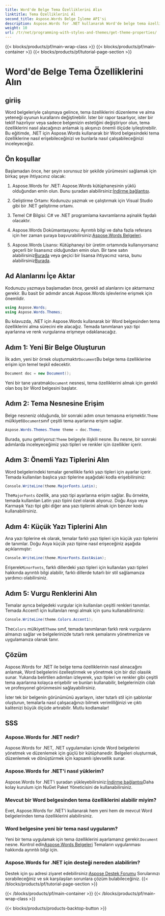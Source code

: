 ```yaml
---
title: Word'de Belge Tema Özelliklerini Alın
linktitle: Tema Özelliklerini Al
second_title: Aspose.Words Belge İşleme API'si
description: Aspose.Words for .NET kullanarak Word'de belge tema özelliklerine nasıl erişeceğinizi ve bunları nasıl yöneteceğinizi keşfedin. Rehberimizle yazı tiplerini ve renkleri nasıl alacağınızı öğrenin.
weight: 10
url: /tr/net/programming-with-styles-and-themes/get-theme-properties/
---
```


{{< blocks/products/pf/main-wrap-class >}}
{{< blocks/products/pf/main-container >}}
{{< blocks/products/pf/tutorial-page-section >}}

# Word'de Belge Tema Özelliklerini Alın

## giriiş

Word belgeleriyle çalışmaya gelince, tema özelliklerini düzenleme ve alma yeteneği oyunun kurallarını değiştirebilir. İster bir rapor tasarlıyor, ister bir teklif hazırlıyor veya sadece belgenizin estetiğini değiştiriyor olun, tema özelliklerini nasıl alacağınızı anlamak iş akışınızı önemli ölçüde iyileştirebilir. Bu eğitimde, .NET için Aspose.Words kullanarak bir Word belgesindeki tema özelliklerine nasıl erişebileceğinizi ve bunlarla nasıl çalışabileceğinizi inceleyeceğiz.

## Ön koşullar

Başlamadan önce, her şeyin sorunsuz bir şekilde yürümesini sağlamak için birkaç şeye ihtiyacınız olacak:

1.  Aspose.Words for .NET: Aspose.Words kütüphanesinin yüklü olduğundan emin olun. Bunu şuradan alabilirsiniz:[İndirme bağlantısı](https://releases.aspose.com/words/net/).

2. Geliştirme Ortamı: Kodunuzu yazmak ve çalıştırmak için Visual Studio gibi bir .NET geliştirme ortamı.

3. Temel C# Bilgisi: C# ve .NET programlama kavramlarına aşinalık faydalı olacaktır.

4.  Aspose.Words Dokümantasyonu: Ayrıntılı bilgi ve daha fazla referans için her zaman şuraya başvurabilirsiniz:[Aspose.Words Belgeleri](https://reference.aspose.com/words/net/).

5. Aspose.Words Lisansı: Kütüphaneyi bir üretim ortamında kullanıyorsanız geçerli bir lisansınız olduğundan emin olun. Bir tane satın alabilirsiniz[Burada](https://purchase.aspose.com/buy) veya geçici bir lisansa ihtiyacınız varsa, bunu alabilirsiniz[Burada](https://purchase.aspose.com/temporary-license/).

## Ad Alanlarını İçe Aktar

Kodunuzu yazmaya başlamadan önce, gerekli ad alanlarını içe aktarmanız gerekir. Bu basit bir adımdır ancak Aspose.Words işlevlerine erişmek için önemlidir.

```csharp
using Aspose.Words;
using Aspose.Words.Themes;
```

Bu kılavuzda, .NET için Aspose.Words kullanarak bir Word belgesinden tema özelliklerini alma sürecini ele alacağız. Temada tanımlanan yazı tipi ayarlarına ve renk vurgularına erişmeye odaklanacağız.

## Adım 1: Yeni Bir Belge Oluşturun

 İlk adım, yeni bir örnek oluşturmaktır`Document`Bu belge tema özelliklerine erişim için temel teşkil edecektir.

```csharp
Document doc = new Document();
```

 Yeni bir tane yaratmak`Document` nesnesi, tema özelliklerini almak için gerekli olan boş bir Word belgesini başlatır.

## Adım 2: Tema Nesnesine Erişim

 Belge nesneniz olduğunda, bir sonraki adım onun temasına erişmektir.`Theme` mülkiyeti`Document`sınıf çeşitli tema ayarlarına erişim sağlar.

```csharp
Aspose.Words.Themes.Theme theme = doc.Theme;
```

 Burada, şunu getiriyoruz:`Theme` belgeyle ilişkili nesne. Bu nesne, bir sonraki adımlarda inceleyeceğimiz yazı tipleri ve renkler için özellikler içerir.

## Adım 3: Önemli Yazı Tiplerini Alın

Word belgelerindeki temalar genellikle farklı yazı tipleri için ayarlar içerir. Temada kullanılan başlıca yazı tiplerine aşağıdaki kodla erişebilirsiniz:

```csharp
Console.WriteLine(theme.MajorFonts.Latin);
```

 The`MajorFonts` özellik, ana yazı tipi ayarlarına erişim sağlar. Bu örnekte, temada kullanılan Latin yazı tipini özel olarak alıyoruz. Doğu Asya veya Karmaşık Yazı tipi gibi diğer ana yazı tiplerini almak için benzer kodu kullanabilirsiniz.

## Adım 4: Küçük Yazı Tiplerini Alın

Ana yazı tiplerine ek olarak, temalar farklı yazı tipleri için küçük yazı tiplerini de tanımlar. Doğu Asya küçük yazı tipine nasıl erişeceğiniz aşağıda açıklanmıştır:

```csharp
Console.WriteLine(theme.MinorFonts.EastAsian);
```

 Erişerek`MinorFonts`, farklı dillerdeki yazı tipleri için kullanılan yazı tipleri hakkında ayrıntılı bilgi alabilir, farklı dillerde tutarlı bir stil sağlamanıza yardımcı olabilirsiniz.

## Adım 5: Vurgu Renklerini Alın

Temalar ayrıca belgedeki vurgular için kullanılan çeşitli renkleri tanımlar. Temada Accent1 için kullanılan rengi almak için şunu kullanabilirsiniz:

```csharp
Console.WriteLine(theme.Colors.Accent1);
```

 The`Colors` mülkiyeti`Theme` sınıf, temada tanımlanan farklı renk vurgularını almanızı sağlar ve belgelerinizde tutarlı renk şemalarını yönetmenize ve uygulamanıza olanak tanır.

## Çözüm

Aspose.Words for .NET ile belge tema özelliklerinin nasıl alınacağını anlamak, Word belgelerini özelleştirmek ve yönetmek için bir dizi olasılık sunar. Yukarıda belirtilen adımları izleyerek, yazı tipleri ve renkler gibi çeşitli tema ayarlarına kolayca erişebilir ve bunları kullanabilir, belgelerinizin cilalı ve profesyonel görünmesini sağlayabilirsiniz.

İster tek bir belgenin görünümünü ayarlayın, ister tutarlı stil için şablonlar oluşturun, temalarla nasıl çalışacağınızı bilmek verimliliğinizi ve çıktı kalitenizi büyük ölçüde artırabilir. Mutlu kodlamalar!

## SSS

### Aspose.Words for .NET nedir?

Aspose.Words for .NET, .NET uygulamaları içinde Word belgelerini yönetmek ve düzenlemek için güçlü bir kütüphanedir. Belgeleri oluşturmak, düzenlemek ve dönüştürmek için kapsamlı işlevsellik sunar.

### Aspose.Words for .NET'i nasıl yüklerim?

 Aspose.Words for .NET'i şuradan yükleyebilirsiniz:[İndirme bağlantısı](https://releases.aspose.com/words/net/)Daha kolay kurulum için NuGet Paket Yöneticisini de kullanabilirsiniz.

### Mevcut bir Word belgesinden tema özelliklerini alabilir miyim?

Evet, Aspose.Words for .NET'i kullanarak hem yeni hem de mevcut Word belgelerinden tema özelliklerini alabilirsiniz.

### Word belgesine yeni bir tema nasıl uygularım?

 Yeni bir tema uygulamak için tema özelliklerini ayarlamanız gerekir.`Document` nesne. Kontrol edin[Aspose.Words Belgeleri](https://reference.aspose.com/words/net/) Temaların uygulanması hakkında ayrıntılı bilgi için.

### Aspose.Words for .NET için desteği nereden alabilirim?

 Destek için şu adresi ziyaret edebilirsiniz:[Aspose Destek Forumu](https://forum.aspose.com/c/words/8) Sorularınızı sorabileceğiniz ve sık karşılaşılan sorunlara çözüm bulabileceğiniz.
{{< /blocks/products/pf/tutorial-page-section >}}

{{< /blocks/products/pf/main-container >}}
{{< /blocks/products/pf/main-wrap-class >}}

{{< blocks/products/products-backtop-button >}}
